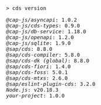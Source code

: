 <!-- this file is automatically generated and updated by a github action -->
<pre class="log">
> cds version

<em>@cap-js/asyncapi</em>: 1.0.2
<em>@cap-js/cds-types</em>: 0.9.0
<em>@cap-js/db-service</em>: 1.18.0
<em>@cap-js/openapi</em>: 1.2.0
<em>@cap-js/sqlite</em>: 1.9.0
<em>@sap/cds</em>: 8.8.0
<em>@sap/cds-compiler</em>: 5.8.0
<em>@sap/cds-dk (global)</em>: 8.8.0
<em>@sap/cds-fiori</em>: 1.4.0
<em>@sap/cds-foss</em>: 5.0.1
<em>@sap/cds-mtxs</em>: 2.6.0
<em>@sap/eslint-plugin-cds</em>: 3.2.0
<em>Node.js</em>: v20.18.3
<em>your-project</em>: 1.0.0
</pre>
